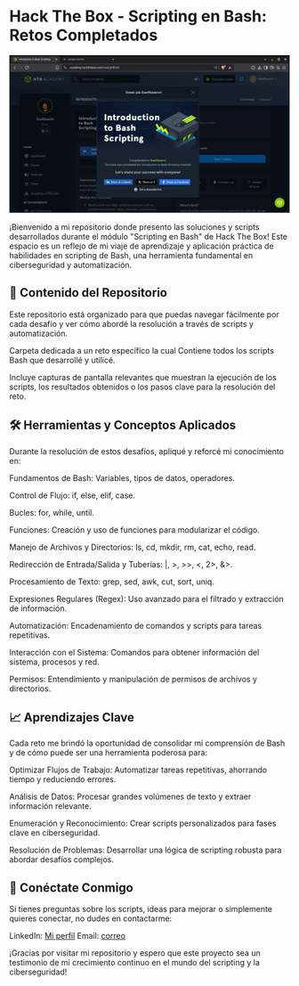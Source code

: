 
# Hack The Box - Scripting en Bash: Retos Completados

![captura](./screen.jpg)


¡Bienvenido a mi repositorio donde presento las soluciones y scripts desarrollados durante el
módulo "Scripting en Bash" de Hack The Box! Este espacio es un reflejo de mi viaje de aprendizaje
y aplicación práctica de habilidades en scripting de Bash, una herramienta fundamental en
ciberseguridad y automatización.


##  🚀 Contenido del Repositorio
Este repositorio está organizado para que puedas navegar fácilmente por cada desafío y ver
cómo abordé la resolución a través de scripts y automatización.

Carpeta dedicada a un reto específico la cual Contiene todos los scripts Bash que desarrollé y
utilicé.

Incluye capturas de pantalla relevantes que muestran la ejecución de los scripts, los resultados
obtenidos o los pasos clave para la resolución del reto.



## 🛠️ Herramientas y Conceptos Aplicados

Durante la resolución de estos desafíos, apliqué y reforcé mi conocimiento en:


Fundamentos de Bash: Variables, tipos de datos, operadores.

Control de Flujo: if, else, elif, case.

Bucles: for, while, until.

Funciones: Creación y uso de funciones para modularizar el código.

Manejo de Archivos y Directorios: ls, cd, mkdir, rm, cat, echo, read.

Redirección de Entrada/Salida y Tuberías: |, >, >>, <, 2>, &>.

Procesamiento de Texto: grep, sed, awk, cut, sort, uniq.

Expresiones Regulares (Regex): Uso avanzado para el filtrado y extracción de información.

Automatización: Encadenamiento de comandos y scripts para tareas repetitivas.

Interacción con el Sistema: Comandos para obtener información del sistema, procesos y red.

Permisos: Entendimiento y manipulación de permisos de archivos y directorios.



## 📈 Aprendizajes Clave

Cada reto me brindó la oportunidad de consolidar mi comprensión de Bash y de cómo puede ser
una herramienta poderosa para:


Optimizar Flujos de Trabajo: Automatizar tareas repetitivas, ahorrando tiempo y reduciendo errores.

Análisis de Datos: Procesar grandes volúmenes de texto y extraer información relevante.

Enumeración y Reconocimiento: Crear scripts personalizados para fases clave en ciberseguridad.


Resolución de Problemas: Desarrollar una lógica de scripting robusta para abordar desafíos
complejos.


## 🔗 Conéctate Conmigo

Si tienes preguntas sobre los scripts, ideas para mejorar o simplemente quieres conectar,
no dudes en contactarme:

LinkedIn: [Mi perfil](https://www.linkedin.com/in/alejandroxyz/)
Email: [correo](emailto:alejandromdekuedit@gmail.com)


¡Gracias por visitar mi repositorio y espero que este proyecto sea un testimonio de mi
crecimiento continuo en el mundo del scripting y la ciberseguridad!
